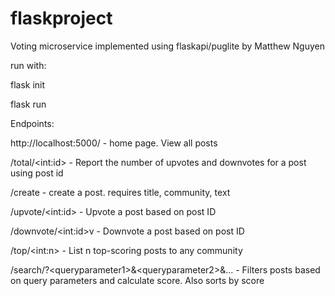 # flaskproject

Voting microservice implemented using flaskapi/puglite by Matthew Nguyen

run with:

flask init

flask run

Endpoints: 

http://localhost:5000/ - home page. View all posts

/total/&lt;int:id&gt; - Report the number of upvotes and downvotes for a post using post id

/create - create a post. requires title, community, text

/upvote/&lt;int:id&gt; - Upvote a post based on post ID

/downvote/&lt;int:id&gt;v - Downvote a post based on post ID

/top/&lt;int:n&gt; - List n top-scoring posts to any community

/search/?&lt;queryparameter1&gt;&&lt;queryparameter2&gt;&... - Filters posts based on query parameters and calculate score. Also sorts by score
